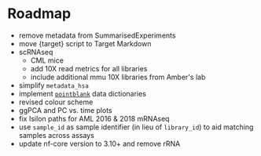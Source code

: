 # Roadmap
* remove metadata from SummarisedExperiments
* move {target} script to Target Markdown
* scRNAseq
  - CML mice 
  - add 10X read metrics for all libraries
  - include additional mmu 10X libraries from Amber's lab 
* simplify `metadata_hsa`
* implement [`pointblank`](https://rich-iannone.github.io/pointblank/index.html) data dictionaries
* revised colour scheme
* ggPCA and PC vs. time plots
* fix Isilon paths for AML 2016 & 2018 mRNAseq
* use `sample_id` as sample identifier (in lieu of `library_id`) to aid matching samples across assays
* update nf-core version to 3.10+ and remove rRNA
